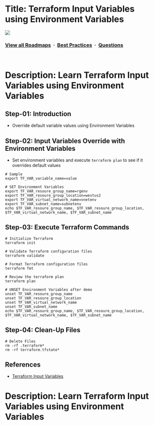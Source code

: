 # Title: Terraform Input Variables using Environment Variables

![](https://i.imgur.com/waxVImv.png)
### [View all Roadmaps](https://github.com/nholuongut/all-roadmaps) &nbsp;&middot;&nbsp; [Best Practices](https://github.com/nholuongut/all-roadmaps/blob/main/public/best-practices/) &nbsp;&middot;&nbsp; [Questions](https://www.linkedin.com/in/nholuong/)
<br/>

# Description: Learn Terraform Input Variables using Environment Variables
## Step-01: Introduction
- Override default variable values using Environment Variables

## Step-02: Input Variables Override with Environment Variables
- Set environment variables and execute `terraform plan` to see if it overrides default values 
```t
# Sample
export TF_VAR_variable_name=value

# SET Environment Variables
export TF_VAR_resoure_group_name=rgenv
export TF_VAR_resoure_group_location=westus2
export TF_VAR_virtual_network_name=vnetenv
export TF_VAR_subnet_name=subnetenv
echo $TF_VAR_resoure_group_name, $TF_VAR_resoure_group_location, $TF_VAR_virtual_network_name, $TF_VAR_subnet_name
```
## Step-03: Execute Terraform Commands
```t
# Initialize Terraform
terraform init

# Validate Terraform configuration files
terraform validate

# Format Terraform configuration files
terraform fmt

# Review the terraform plan
terraform plan

# UNSET Environment Variables after demo
unset TF_VAR_resoure_group_name
unset TF_VAR_resoure_group_location
unset TF_VAR_virtual_network_name
unset TF_VAR_subnet_name
echo $TF_VAR_resoure_group_name, $TF_VAR_resoure_group_location, $TF_VAR_virtual_network_name, $TF_VAR_subnet_name
```

## Step-04: Clean-Up Files
```t
# Delete Files
rm -rf .terraform*
rm -rf terraform.tfstate*
```

## References
- [Terraform Input Variables](https://www.terraform.io/docs/language/values/variables.html)

# Description: Learn Terraform Input Variables using Environment Variables


